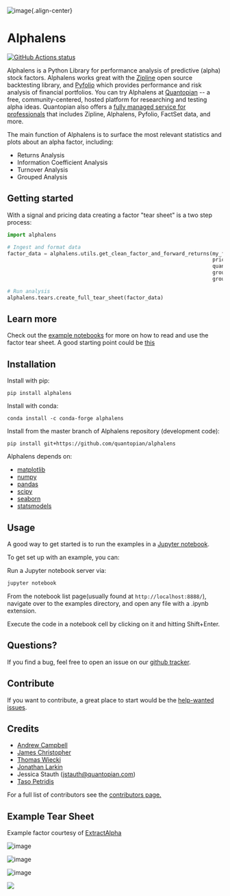 ![image](https://media.quantopian.com/logos/open_source/alphalens-logo-03.png){.align-center}

# Alphalens

[![GitHub Actions status](https://github.com/quantopian/alphalens/workflows/CI/badge.svg)](https://github.com/quantopian/alphalens/actions?query=workflow%3ACI+branch%3Amaster)

Alphalens is a Python Library for performance analysis of predictive
(alpha) stock factors. Alphalens works great with the
[Zipline](https://www.zipline.io/) open source backtesting library, and
[Pyfolio](https://github.com/quantopian/pyfolio) which provides
performance and risk analysis of financial portfolios. You can try
Alphalens at [Quantopian](https://www.quantopian.com) \-- a free,
community-centered, hosted platform for researching and testing alpha
ideas. Quantopian also offers a [fully managed service for
professionals](https://factset.quantopian.com) that includes Zipline,
Alphalens, Pyfolio, FactSet data, and more.

The main function of Alphalens is to surface the most relevant
statistics and plots about an alpha factor, including:

-   Returns Analysis
-   Information Coefficient Analysis
-   Turnover Analysis
-   Grouped Analysis

## Getting started

With a signal and pricing data creating a factor \"tear sheet\" is a two
step process:

``` python
import alphalens

# Ingest and format data
factor_data = alphalens.utils.get_clean_factor_and_forward_returns(my_factor, 
                                                                   pricing, 
                                                                   quantiles=5,
                                                                   groupby=ticker_sector,
                                                                   groupby_labels=sector_names)

# Run analysis
alphalens.tears.create_full_tear_sheet(factor_data)
```

## Learn more

Check out the [example
notebooks](https://github.com/quantopian/alphalens/tree/master/alphalens/examples)
for more on how to read and use the factor tear sheet. A good starting
point could be
[this](https://github.com/quantopian/alphalens/tree/master/alphalens/examples/alphalens_tutorial_on_quantopian.ipynb)

## Installation

Install with pip:

    pip install alphalens

Install with conda:

    conda install -c conda-forge alphalens

Install from the master branch of Alphalens repository (development
code):

    pip install git+https://github.com/quantopian/alphalens

Alphalens depends on:

-   [matplotlib](https://github.com/matplotlib/matplotlib)
-   [numpy](https://github.com/numpy/numpy)
-   [pandas](https://github.com/pandas-dev/pandas)
-   [scipy](https://github.com/scipy/scipy)
-   [seaborn](https://github.com/mwaskom/seaborn)
-   [statsmodels](https://github.com/statsmodels/statsmodels)

## Usage

A good way to get started is to run the examples in a [Jupyter
notebook](https://jupyter.org/).

To get set up with an example, you can:

Run a Jupyter notebook server via:

``` bash
jupyter notebook
```

From the notebook list page(usually found at `http://localhost:8888/`),
navigate over to the examples directory, and open any file with a .ipynb
extension.

Execute the code in a notebook cell by clicking on it and hitting
Shift+Enter.

## Questions?

If you find a bug, feel free to open an issue on our [github
tracker](https://github.com/quantopian/alphalens/issues).

## Contribute

If you want to contribute, a great place to start would be the
[help-wanted
issues](https://github.com/quantopian/alphalens/issues?q=is%3Aopen+is%3Aissue+label%3A%22help+wanted%22).

## Credits

-   [Andrew Campbell](https://github.com/a-campbell)
-   [James Christopher](https://github.com/jameschristopher)
-   [Thomas Wiecki](https://github.com/twiecki)
-   [Jonathan Larkin](https://github.com/marketneutral)
-   Jessica Stauth (<jstauth@quantopian.com>)
-   [Taso Petridis](https://github.com/tasopetridis)

For a full list of contributors see the [contributors
page.](https://github.com/quantopian/alphalens/graphs/contributors)

## Example Tear Sheet

Example factor courtesy of [ExtractAlpha](https://extractalpha.com/)

![image](https://github.com/quantopian/alphalens/raw/master/alphalens/examples/table_tear.png)

![image](https://github.com/quantopian/alphalens/raw/master/alphalens/examples/returns_tear.png)

![image](https://github.com/quantopian/alphalens/raw/master/alphalens/examples/ic_tear.png)

![](https://github.com/quantopian/alphalens/raw/master/alphalens/examples/sector_tear.png)
